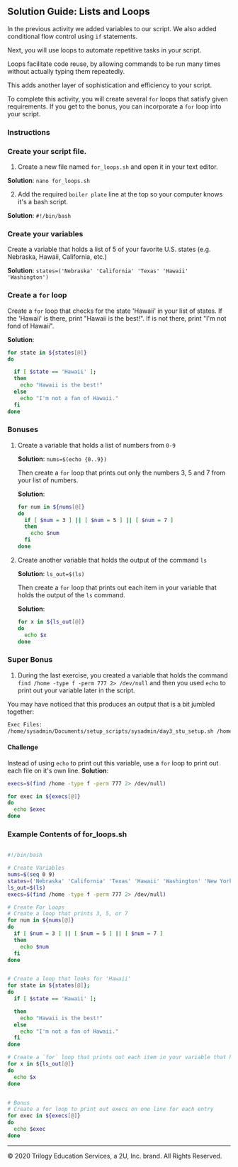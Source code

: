 ## Solution Guide: Lists and Loops

In the previous activity we added variables to our script.  We also added conditional flow control using `if` statements.

Next, you will use loops to automate repetitive tasks in your script.

Loops facilitate code reuse, by allowing commands to be run many times without actually typing them repeatedly.

This adds another layer of sophistication and efficiency to your script.

To complete this activity, you will create several `for` loops that satisfy given requirements. If you get to the bonus, you can incorporate a `for` loop into your script.

### Instructions

### Create your script file.

1. Create a new file named `for_loops.sh` and open it in your text editor.

**Solution**: `nano for_loops.sh`

2. Add the required `boiler plate` line at the top so your computer knows it's a bash script.

**Solution**: `#!/bin/bash`

### Create your variables

Create a variable that holds a list of 5 of your favorite U.S. states (e.g. Nebraska, Hawaii, California, etc.)

**Solution**: `states=('Nebraska' 'California' 'Texas' 'Hawaii' 'Washington')`

### Create a `for` loop

Create a `for` loop that checks for the state 'Hawaii' in your list of states. If the 'Hawaii' is there, print "Hawaii is the best!". If is not there, print "I'm not fond of Hawaii".

**Solution**:
```bash
for state in ${states[@]}
do

  if [ $state == 'Hawaii' ];
  then
    echo "Hawaii is the best!"
  else
    echo "I'm not a fan of Hawaii."
  fi
done
```
### Bonuses

1. Create a variable that holds a list of numbers from `0-9`

    **Solution**: `nums=$(echo {0..9})`

    Then create a `for` loop that prints out only the numbers 3, 5 and 7 from your list of numbers.

    **Solution**:
    ```bash
    for num in ${nums[@]}
    do
      if [ $num = 3 ] || [ $num = 5 ] || [ $num = 7 ]
      then
        echo $num
      fi
    done
    ```

2. Create another variable that holds the output of the command `ls`

    **Solution**: `ls_out=$(ls)`

    Then create a `for` loop that prints out each item in your variable that holds the output of the `ls` command.

    **Solution**:
    ```bash
    for x in ${ls_out[@]}
    do
      echo $x
    done
    ```

### Super Bonus

1. During the last exercise, you created a variable that holds the command `find /home -type f -perm 777 2> /dev/null` and then you used `echo` to print out your variable later in the script.

You may have noticed that this produces an output that is a bit jumbled together:

```bash
Exec Files:
/home/sysadmin/Documents/setup_scripts/sysadmin/day3_stu_setup.sh /home/instructor/Documents/setup_scripts/sysadmin/day3_stu_setup.sh /home/instructor/Documents/setup_scripts/instructor/day3_setup.sh
```

#### Challenge

Instead of using `echo` to print out this variable, use a `for` loop to print out each file on it's own line.
**Solution**:
```bash
execs=$(find /home -type f -perm 777 2> /dev/null)

for exec in ${execs[@]}
do
  echo $exec
done
```

### Example Contents of for_loops.sh
```bash

#!/bin/bash

# Create Variables
nums=$(seq 0 9)
states=('Nebraska' 'California' 'Texas' 'Hawaii' 'Washington' 'New York')
ls_out=$(ls)
execs=$(find /home -type f -perm 777 2> /dev/null)

# Create For Loops
# Create a loop that prints 3, 5, or 7
for num in ${nums[@]}
do
  if [ $num = 3 ] || [ $num = 5 ] || [ $num = 7 ]
  then
    echo $num
  fi
done


# Create a loop that looks for 'Hawaii'
for state in ${states[@]};
do
  if [ $state == 'Hawaii' ];

  then
    echo "Hawaii is the best!"
  else
    echo "I'm not a fan of Hawaii."
  fi
done

# Create a `for` loop that prints out each item in your variable that holds the output of the `ls` command.
for x in ${ls_out[@]}
do
  echo $x
done


# Bonus
# Create a for loop to print out execs on one line for each entry
for exec in ${execs[@]}
do
  echo $exec
done

```

---

© 2020 Trilogy Education Services, a 2U, Inc. brand. All Rights Reserved.    

